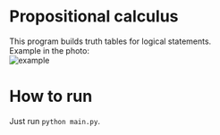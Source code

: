 # Propositional calculus
This program builds truth tables for logical statements.  
Example in the photo:  
![example](https://i.pinimg.com/originals/08/92/2d/08922d0b9230101c00b8988d3be7164e.jpg)

# How to run
Just run ```python main.py```.
